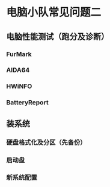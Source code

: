 # 电脑小队常见问题二



## 电脑性能测试（跑分及诊断）

### FurMark

### AIDA64

### HWiNFO

### BatteryReport



## 装系统

### 硬盘格式化及分区（先备份）

### 启动盘

### 新系统配置